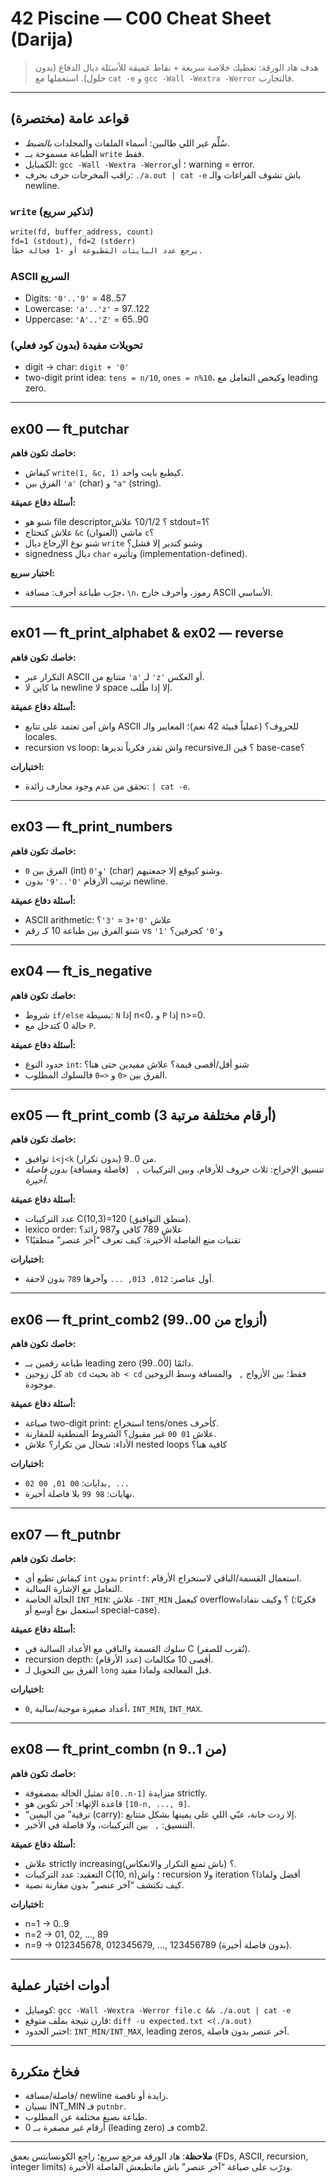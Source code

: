 # 42 Piscine — C00 Cheat Sheet (Darija)

> هدف هاد الورقة: تعطيك خلاصة سريعة + نقاط عميقة للأسئلة ديال الدفاع (بدون حلول). استعملها مع `cat -e` و `gcc -Wall -Wextra -Werror` فالتجارب.

---

## قواعد عامة (مختصرة)
- سُلِّم غير اللي طالبين: أسماء الملفات والمجلدات *بالضبط*.
- الطباعة مسموحة بــ `write` فقط.
- الكمبايل: `gcc -Wall -Wextra -Werror`؛ أي warning = error.
- راقب المخرجات حرف بحرف: `./a.out | cat -e` باش تشوف الفراغات والـ newline.

### `write` (تذكير سريع)
```txt
write(fd, buffer_address, count)
fd=1 (stdout), fd=2 (stderr)
يرجع عدد البايتات المَطبوعة أو -1 فحالة خطأ.
```

### ASCII السريع
- Digits: `'0'..'9'` = 48..57
- Lowercase: `'a'..'z'` = 97..122
- Uppercase: `'A'..'Z'` = 65..90

### تحويلات مفيدة (بدون كود فعلي)
- digit → char: `digit + '0'`
- two-digit print idea: `tens = n/10`, `ones = n%10`، وكيخص التعامل مع leading zero.

---

## ex00 — ft_putchar
**خاصك تكون فاهم:**
- كيفاش `write(1, &c, 1)` كيطبع بايت واحد.
- الفرق بين `'a'` (char) و `"a"` (string).

**أسئلة دفاع عميقة:**
- شنو هو file descriptor؟ 0/1/2؟ علاش stdout=1؟
- علاش كتحتاج `&c` (العنوان) ماشي `c`؟
- شنو نوع الإرجاع ديال `write` وشنو كتدير إلا فشل؟
- signedness ديال `char` وتأثيره (implementation-defined).

**اختبار سريع:**
- جرّب طباعة أحرف: مسافة، `\n`، رموز، وأحرف خارج ASCII الأساسي.

---

## ex01 — ft_print_alphabet & ex02 — reverse
**خاصك تكون فاهم:**
- التكرار عبر ASCII متتابع من `'a'` لـ `'z'` أو العكس.
- ما كاين لا newline لا space إلا إذا طُلب.

**أسئلة دفاع عميقة:**
- واش آمن تعتمد على تتابع ASCII للحروف؟ (عملياً فبيئة 42 نعم)؛ المعايير والـ locales.
- recursion vs loop: واش تقدر فكرياً تديرها recursive؟ فين الـ base-case؟

**اختبارات:**
- تحقق من عدم وجود محارف زائدة: `| cat -e`.

---

## ex03 — ft_print_numbers
**خاصك تكون فاهم:**
- الفرق بين `0` (int) و`'0'` (char) وشنو كيوقع إلا جمعتيهم.
- ترتيب الأرقام `'0'..'9'` بدون newline.

**أسئلة دفاع عميقة:**
- ASCII arithmetic: علاش `'0'+3` = `'3'`؟
- شنو الفرق بين طباعة 10 كـ رقم vs `'1'` و`'0'` كحرفين؟

---

## ex04 — ft_is_negative
**خاصك تكون فاهم:**
- شروط `if/else` بسيطة: `N` إذا n<0، و `P` إذا n>=0.
- حالة 0 كتدخل مع `P`.

**أسئلة دفاع عميقة:**
- حدود النوع `int`: شنو أقل/أقصى قيمة؟ علاش مفيدين حتى هنا؟
- الفرق بين `<0` و `<=0` فالسلوك المطلوب.

---

## ex05 — ft_print_comb (3 أرقام مختلفة مرتبة)
**خاصك تكون فاهم:**
- توافيق `i<j<k` من 0..9 (بدون تكرار).
- تنسيق الإخراج: ثلاث حروف للأرقام، وبين التركيبات `, ` (فاصلة ومسافة) *بدون فاصلة أخيرة*.

**أسئلة دفاع عميقة:**
- عدد التركيبات C(10,3)=120 (منطق التوافيق).
- lexico order: علاش 789 كافي و987 زائد؟
- تقنيات منع الفاصلة الأخيرة: كيف تعرف “آخر عنصر” منطقيًا؟

**اختبارات:**
- أول عناصر: `012, 013, ...` وآخرها `789` بدون لاحقة.

---

## ex06 — ft_print_comb2 (أزواج من 00..99)
**خاصك تكون فاهم:**
- طباعة رقمين بــ leading zero دائمًا (00..99).
- كل زوجين `ab cd` بحيث `ab < cd` فقط؛ بين الأزواج `, ` والمسافة وسط الزوجين موجودة.

**أسئلة دفاع عميقة:**
- صياغة two-digit print: استخراج tens/ones كأحرف.
- علاش `01 00` غير مقبول؟ الشروط المنطقية للمقارنة.
- الأداء: شحال من تكرار؟ علاش nested loops كافية هنا؟

**اختبارات:**
- بدايات: `00 01, 00 02, ...`
- نهايات: `98 99` بلا فاصلة أخيرة.

---

## ex07 — ft_putnbr
**خاصك تكون فاهم:**
- كيفاش تطبع أي `int` بدون `printf`: استعمال القسمة/الباقي لاستخراج الأرقام.
- التعامل مع الإشارة السالبة.
- الحالة الخاصة `INT_MIN`: علاش `-INT_MIN` كيعمل overflow؟ وكيف نتفاداه (فكريًا: استعمل نوع أوسع أو special-case).

**أسئلة دفاع عميقة:**
- سلوك القسمة والباقي مع الأعداد السالبة في C (تُقرب للصفر).
- recursion depth: أقصى 10 مكالمات (عدد الأرقام).
- الفرق بين التحويل لـ `long` قبل المعالجة ولماذا مفيد.

**اختبارات:**
- `0`, أعداد صغيرة موجبة/سالبة، `INT_MIN`, `INT_MAX`.

---

## ex08 — ft_print_combn (n من 1..9)
**خاصك تكون فاهم:**
- تمثيل الحالة بمصفوفة `a[0..n-1]` متزايدة strictly.
- قاعدة الإنهاء: آخر تكوين هو `[10-n, ..., 9]`.
- “ترقية” من اليمين (carry): إلا زدت خانة، عبّي اللي على يمينها بشكل متتابع.
- التنسيق: `, ` بين التركيبات، ولا فاصلة في الأخير.

**أسئلة دفاع عميقة:**
- علاش strictly increasing؟ (باش تمنع التكرار والانعكاس).
- التعقيد: عدد التركيبات C(10, n)؛ واش recursion ولا iteration أفضل ولماذا؟
- كيف تكتشف “آخر عنصر” بدون مقارنة نصية.

**اختبارات:**
- n=1 → 0..9
- n=2 → 01, 02, ..., 89
- n=9 → 012345678, 012345679, ..., 123456789 (بدون فاصلة أخيرة).

---

## أدوات اختبار عملية
- كومبايل: `gcc -Wall -Wextra -Werror file.c && ./a.out | cat -e`
- قارن نتيجة بملف متوقع: `diff -u expected.txt <(./a.out)`
- اختبر الحدود: `INT_MIN/INT_MAX`, leading zeros, آخر عنصر بدون فاصلة.

---

## فخاخ متكررة
- فاصلة/مسافة/ newline زايدة أو ناقصة.
- نسيان INT_MIN فـ `putnbr`.
- طباعة بصيغ مختلفة عن المطلوب.
- أرقام غير مصفرة بــ 0 (leading zero) فـ comb2.

---

**ملاحظة**: هاد الورقة مرجع سريع؛ راجع الكونسابتس بعمق (FDs, ASCII, recursion, integer limits) ودرّب على صياغة “آخر عنصر” باش ماتطبعش الفاصلة الأخيرة.
